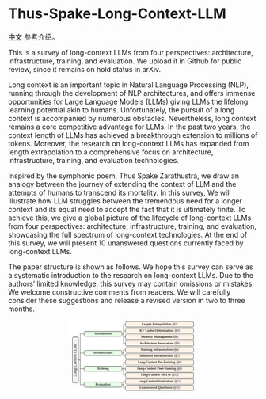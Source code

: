 # Thus-Spake-Long-Context-LLM

[中文](./README.md) 参考介绍。

This is a survey of long-context LLMs from four perspectives: architecture, infrastructure, training, and evaluation. We upload it in Github for public review, since it remains on hold status in arXiv. 

Long context is an important topic in Natural Language Processing (NLP), running through the development of NLP architectures, and offers immense opportunities for Large Language Models (LLMs) giving LLMs the lifelong learning potential akin to humans. Unfortunately, the pursuit of a long context is accompanied by numerous obstacles. Nevertheless, long context remains a core competitive advantage for LLMs. In the past two years, the context length of LLMs has achieved a breakthrough extension to millions of tokens. Moreover, the research on long-context LLMs has expanded from length extrapolation to a comprehensive focus on architecture, infrastructure, training, and evaluation technologies.

Inspired by the symphonic poem, Thus Spake Zarathustra, we draw an analogy between the journey of extending the context of LLM and the attempts of humans to transcend its mortality. In this survey, We will illustrate how LLM struggles between the tremendous need for a longer context and its equal need to accept the fact that it is ultimately finite. To achieve this, we give a global picture of the lifecycle of long-context LLMs from four perspectives: architecture, infrastructure, training, and evaluation, showcasing the full spectrum of long-context technologies. At the end of this survey, we will present 10 unanswered questions currently faced by long-context LLMs. 

The paper structure is shown as follows. We hope this survey can serve as a systematic introduction to the research on long-context LLMs. Due to the authors’ limited knowledge, this survey may contain omissions or mistakes. We welcome constructive comments from readers. We will carefully consider these suggestions and release a revised version in two to three months.

<p align="center">
    <img src="paper_structure.png" width="50%"> <br>
</p>

